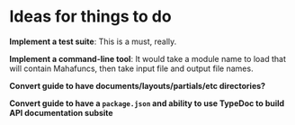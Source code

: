 # Ideas for things to do

**Implement a test suite**: This is a must, really.

**Implement a command-line tool**:  It would take a module name to load that will contain Mahafuncs, then take input file and output file names.

**Convert guide to have documents/layouts/partials/etc directories?**

**Convert guide to have a `package.json` and ability to use TypeDoc to build API documentation subsite**

